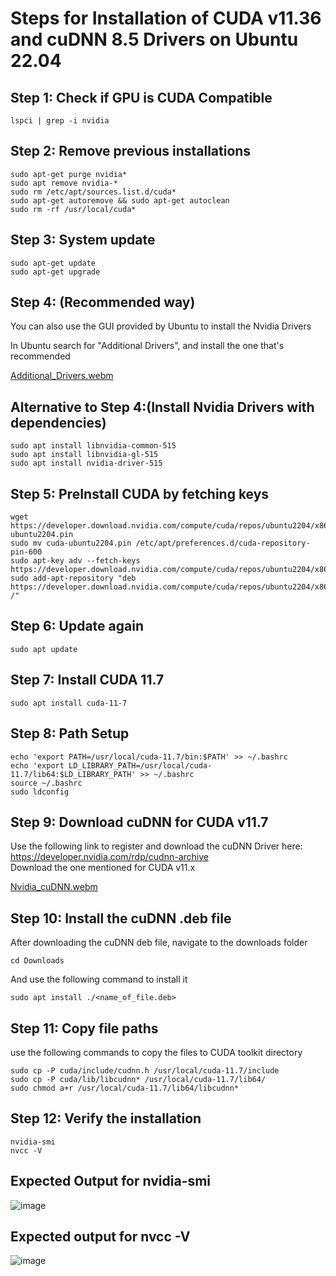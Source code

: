 # Steps for Installation of CUDA v11.36 and cuDNN 8.5 Drivers on Ubuntu 22.04

## Step 1: Check if GPU is CUDA Compatible
```
lspci | grep -i nvidia
```
## Step 2: Remove previous installations
```
sudo apt-get purge nvidia*
sudo apt remove nvidia-*
sudo rm /etc/apt/sources.list.d/cuda*
sudo apt-get autoremove && sudo apt-get autoclean
sudo rm -rf /usr/local/cuda*
```

## Step 3: System update
```
sudo apt-get update
sudo apt-get upgrade
```

## Step 4: (Recommended way)
You can also use the GUI provided by Ubuntu to install  the Nvidia Drivers 

In Ubuntu search for "Additional Drivers", and install the one that's recommended

[Additional_Drivers.webm](https://github.com/c1ph3r-fsocitey/CUDA-CUDNN-install-Ubuntu22.04/assets/109020327/31bca94f-2463-445e-8906-f04d2b61915b)

## Alternative to Step 4:(Install Nvidia Drivers with dependencies) 
```
sudo apt install libnvidia-common-515
sudo apt install libnvidia-gl-515
sudo apt install nvidia-driver-515
```

## Step 5: PreInstall CUDA by fetching keys 
```
wget https://developer.download.nvidia.com/compute/cuda/repos/ubuntu2204/x86_64/cuda-ubuntu2204.pin
sudo mv cuda-ubuntu2204.pin /etc/apt/preferences.d/cuda-repository-pin-600
sudo apt-key adv --fetch-keys https://developer.download.nvidia.com/compute/cuda/repos/ubuntu2204/x86_64/3bf863cc.pub
sudo add-apt-repository "deb https://developer.download.nvidia.com/compute/cuda/repos/ubuntu2204/x86_64/ /"
```

## Step 6: Update again
```
sudo apt update
```

## Step 7: Install CUDA 11.7
```
sudo apt install cuda-11-7 
```
## Step 8: Path Setup
```
echo 'export PATH=/usr/local/cuda-11.7/bin:$PATH' >> ~/.bashrc
echo 'export LD_LIBRARY_PATH=/usr/local/cuda-11.7/lib64:$LD_LIBRARY_PATH' >> ~/.bashrc
source ~/.bashrc
sudo ldconfig
```
## Step 9: Download cuDNN for CUDA v11.7

Use the following link to register and download the cuDNN Driver here: https://developer.nvidia.com/rdp/cudnn-archive </br>
Download the one mentioned for CUDA v11.x

[Nvidia_cuDNN.webm](https://github.com/c1ph3r-fsocitey/CUDA-CUDNN-install-Ubuntu22.04/assets/109020327/16f96bbd-630a-4134-9b13-d0cdd9760bbe)

## Step 10: Install the cuDNN .deb file
After downloading the cuDNN deb file, navigate to the downloads folder
```
cd Downloads
```
And use the following command to install it
```
sudo apt install ./<name_of_file.deb>
```

## Step 11: Copy file paths
use the following commands to copy the files to CUDA toolkit directory
```
sudo cp -P cuda/include/cudnn.h /usr/local/cuda-11.7/include
sudo cp -P cuda/lib/libcudnn* /usr/local/cuda-11.7/lib64/
sudo chmod a+r /usr/local/cuda-11.7/lib64/libcudnn*
```
## Step 12: Verify the installation
```
nvidia-smi
nvcc -V
```
## Expected Output for nvidia-smi

![image](https://github.com/c1ph3r-fsocitey/CUDA-CUDNN-install-Ubuntu22.04/assets/109020327/3dde08ee-99a2-4354-8286-b7a873e72500)

## Expected output for nvcc -V

![image](https://github.com/c1ph3r-fsocitey/CUDA-CUDNN-install-Ubuntu22.04/assets/109020327/0a19a403-4203-42a5-a015-faa786eea838)






